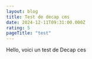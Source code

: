 ```yaml
---
layout: blog
title: Test de decap cms
date: 2024-12-11T09:31:00.000Z
rating: 5
pageTitle: "test"
---
```

Hello, voici un test de Decap ces
